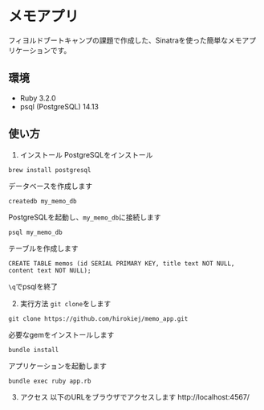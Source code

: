 # メモアプリ
フィヨルドブートキャンプの課題で作成した、Sinatraを使った簡単なメモアプリケーションです。

## 環境

* Ruby 3.2.0
* psql (PostgreSQL) 14.13

## 使い方

1. インストール
 PostgreSQLをインストール
 ```
 brew install postgresql
 ```
 データベースを作成します
 ```
 createdb my_memo_db
 ```
 PostgreSQLを起動し、`my_memo_db`に接続します
 ```
 psql my_memo_db
 ```
 テーブルを作成します
 ```
 CREATE TABLE memos (id SERIAL PRIMARY KEY, title text NOT NULL, content text NOT NULL);
 ```
`\q`でpsqlを終了

2. 実行方法
 `git clone`をします
 ```
 git clone https://github.com/hirokiej/memo_app.git

 ```
 必要なgemをインストールします
 ```
 bundle install
 ```
 アプリケーションを起動します
 ```
 bundle exec ruby app.rb
 ```
3. アクセス
 以下のURLをブラウザでアクセスします
 http://localhost:4567/
